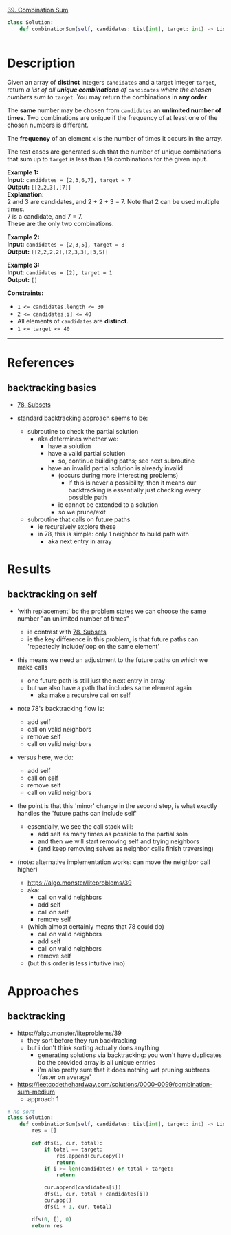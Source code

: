 [39. Combination Sum](https://leetcode.com/problems/combination-sum/)

```python
class Solution:
    def combinationSum(self, candidates: List[int], target: int) -> List[List[int]]:
        
```

# Description

Given an array of **distinct** integers `candidates` and a target integer `target`, return _a list of all **unique combinations** of_ `candidates` _where the chosen numbers sum to_ `target`_._ You may return the combinations in **any order**.

The **same** number may be chosen from `candidates` an **unlimited number of times**. Two combinations are unique if the frequency of at least one of the chosen numbers is different.

The **frequency** of an element `x` is the number of times it occurs in the array.

The test cases are generated such that the number of unique combinations that sum up to `target` is less than `150` combinations for the given input.

**Example 1:**  
**Input:** `candidates = [2,3,6,7], target = 7`  
**Output:** `[[2,2,3],[7]]`  
**Explanation:**  
2 and 3 are candidates, and 2 + 2 + 3 = 7. Note that 2 can be used multiple times.  
7 is a candidate, and 7 = 7.  
These are the only two combinations.  

**Example 2:**  
**Input:** `candidates = [2,3,5], target = 8`  
**Output:** `[[2,2,2,2],[2,3,3],[3,5]]`  

**Example 3:**  
**Input:** `candidates = [2], target = 1`  
**Output:** `[]`  

**Constraints:**
- `1 <= candidates.length <= 30`
- `2 <= candidates[i] <= 40`
- All elements of `candidates` are **distinct**.
- `1 <= target <= 40`

---


# References

## backtracking basics
- [78. Subsets](78.%20Subsets.md)

- standard backtracking approach seems to be:
	- subroutine to check the partial solution
		- aka determines whether we:
			- have a solution
			- have a valid partial solution
				- so, continue building paths; see next subroutine
			- have an invalid partial solution is already invalid
				- (occurs during more interesting problems)
					- if this is never a possibility, then it means our backtracking is essentially just checking every possible path
				- ie cannot be extended to a solution
				- so we prune/exit
	- subroutine that calls on future paths
		- ie recursively explore these
		- in 78, this is simple: only 1 neighbor to build path with
			- aka next entry in array


# Results

## backtracking on self
- 'with replacement' bc the problem states we can choose the same number "an unlimited number of times"
	- ie contrast with [78. Subsets](78.%20Subsets.md)
	- ie the key difference in this problem, is that future paths can 'repeatedly include/loop on the same element'

- this means we need an adjustment to the future paths on which we make calls
	- one future path is still just the next entry in array
	- but we also have a path that includes same element again
		- aka make a recursive call on self

- note 78's backtracking flow is:
	- add self
	- call on valid neighbors
	- remove self
	- call on valid neighbors
- versus here, we do:
	- add self
	- call on self
	- remove self
	- call on valid neighbors


- the point is that this 'minor' change in the second step, is what exactly handles the 'future paths can include self'
	- essentially, we see the call stack will:
		- add self as many times as possible to the partial soln
		- and then we will start removing self and trying neighbors
		- (and keep removing selves as neighbor calls finish traversing)



- (note: alternative implementation works: can move the neighbor call higher)
	- https://algo.monster/liteproblems/39
	- aka:
		- call on valid neighbors
		- add self
		- call on self
		- remove self
	- (which almost certainly means that 78 could do)
		- call on valid neighbors
		- add self
		- call on valid neighbors
		- remove self
	- (but this order is less intuitive imo)



# Approaches


## backtracking



- https://algo.monster/liteproblems/39
	- they sort before they run backtracking
	- but i don't think sorting actually does anything
		- generating solutions via backtracking: you won't have duplicates bc the provided array is all unique entries
		- i'm also pretty sure that it does nothing wrt pruning subtrees 'faster on average'
- https://leetcodethehardway.com/solutions/0000-0099/combination-sum-medium
	- approach 1



```python
# no sort
class Solution:
    def combinationSum(self, candidates: List[int], target: int) -> List[List[int]]:
        res = []

        def dfs(i, cur, total):
            if total == target:
                res.append(cur.copy())
                return
            if i >= len(candidates) or total > target:
                return

            cur.append(candidates[i])
            dfs(i, cur, total + candidates[i])
            cur.pop()
            dfs(i + 1, cur, total)

        dfs(0, [], 0)
        return res
```

